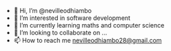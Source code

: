 - 👋 Hi, I’m @nevilleodhiambo
- 👀 I’m interested in software development
- 🌱 I’m currently learning maths and computer science
- 💞️ I’m looking to collaborate on ...
- 📫 How to reach me nevilleodhiambo28@gmail.com

<!---
nevilleodhiambo/nevilleodhiambo is a ✨ special ✨ repository because its `README.md` (this file) appears on your GitHub profile.
You can click the Preview link to take a look at your changes.
--->
